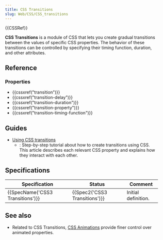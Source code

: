 ```yaml
---
title: CSS Transitions
slug: Web/CSS/CSS_transitions
---
```


{{CSSRef}}

**CSS Transitions** is a module of CSS that lets you create gradual transitions between the values of specific CSS properties. The behavior of these transitions can be controlled by specifying their timing function, duration, and other attributes.

## Reference

### Properties

- {{cssxref("transition")}}
- {{cssxref("transition-delay")}}
- {{cssxref("transition-duration")}}
- {{cssxref("transition-property")}}
- {{cssxref("transition-timing-function")}}

## Guides

- [Using CSS transitions](/pt-BR/docs/Web/Guide/CSS/Using_CSS_transitions)
  - : Step-by-step tutorial about how to create transitions using CSS. This article describes each relevant CSS property and explains how they interact with each other.

## Specifications

| Specification                    | Status                        | Comment             |
| -------------------------------- | ----------------------------- | ------------------- |
| {{SpecName('CSS3 Transitions')}} | {{Spec2('CSS3 Transitions')}} | Initial definition. |

## See also

- Related to CSS Transitions, [CSS Animations](/pt-BR/docs/Web/CSS/CSS_Animations) provide finer control over animated properties.
